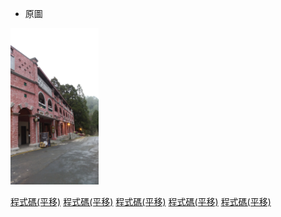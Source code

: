* 原圖
<img src='https://github.com/OPlobo/matlab/blob/main/hw2/img2/201.jpg' height=250 weight =250>


[程式碼(平移)](https://github.com/OPlobo/matlab/blob/main/hw1/%E5%B9%B3%E7%A7%BB.m)
[程式碼(平移)](https://github.com/OPlobo/matlab/blob/main/hw1/%E5%B9%B3%E7%A7%BB.m)
[程式碼(平移)](https://github.com/OPlobo/matlab/blob/main/hw1/%E5%B9%B3%E7%A7%BB.m)
[程式碼(平移)](https://github.com/OPlobo/matlab/blob/main/hw1/%E5%B9%B3%E7%A7%BB.m)
[程式碼(平移)](https://github.com/OPlobo/matlab/blob/main/hw1/%E5%B9%B3%E7%A7%BB.m)
